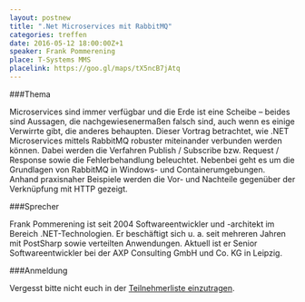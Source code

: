 ```yaml
---
layout: postnew
title: ".Net Microservices mit RabbitMQ"
categories: treffen
date: 2016-05-12 18:00:00Z+1
speaker: Frank Pommerening
place: T-Systems MMS
placelink: https://goo.gl/maps/tX5ncB7jAtq
---
```


###Thema

Microservices sind immer verfügbar und die Erde ist eine Scheibe – beides sind Aussagen, die nachgewiesenermaßen falsch sind, auch wenn es einige Verwirrte gibt, die anderes behaupten. Dieser Vortrag betrachtet, wie .NET Microservices mittels RabbitMQ robuster miteinander verbunden werden können. Dabei werden die Verfahren Publish / Subscribe bzw. Request / Response sowie die Fehlerbehandlung beleuchtet.
Nebenbei geht es um die Grundlagen von RabbitMQ in Windows- und Containerumgebungen. Anhand praxisnaher Beispiele werden die Vor- und Nachteile gegenüber der Verknüpfung mit HTTP gezeigt.

###Sprecher

Frank Pommerening ist seit 2004 Softwareentwickler und -architekt im Bereich .NET-Technologien. Er beschäftigt sich u. a. seit mehreren Jahren mit PostSharp sowie verteilten Anwendungen. Aktuell ist er Senior Softwareentwickler bei der AXP Consulting GmbH und Co. KG in Leipzig.

###Anmeldung

Vergesst bitte nicht euch in der [Teilnehmerliste einzutragen](https://www.xing.com/events/net-microservices-rabbitmq-1666052).

